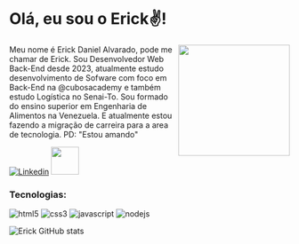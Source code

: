 # Olá, eu sou o Erick✌!

<img src="https://placehold.co/200x100" width="200px" align="right" >
  <p align="left">
Meu nome é Erick Daniel Alvarado, pode me chamar de Erick. Sou Desenvolvedor Web Back-End desde 2023, atualmente estudo desenvolvimento de Sofware com foco em Back-End na @cubosacademy e também estudo Logística no Senai-To. Sou formado do ensino superior em Engenharia de Alimentos na Venezuela. E atualmente estou fazendo a migração de carreira para a area de tecnologia.  PD: "Estou amando"
  </p>
  
[![Linkedin](https://img.shields.io/badge/LinkedIn-0077B5?style=for-the-badge&logo=linkedin&logoColor=white)](https://www.linkedin.com/in/jessicamedeirospocarli/)
<a href="mailto:jessicamedeirosp96@gmail.com">
<img src="https://media.tenor.com/kXp0f-dmTXAAAAAi/%E6%94%B6%E5%88%B0-%E5%B7%A5%E4%BD%9C.gif" width="50px" />
</a>

### Tecnologias:

![html5](https://img.shields.io/badge/HTML5-E34F26?style=for-the-badge&logo=html5&logoColor=white)
![css3](https://img.shields.io/badge/CSS3-1572B6?style=for-the-badge&logo=css3&logoColor=white)
![javascript](https://img.shields.io/badge/JavaScript-323330?style=for-the-badge&logo=javascript&logoColor=F7DF1E)
![nodejs](https://img.shields.io/badge/Node%20js-339933?style=for-the-badge&logo=nodedotjs&logoColor=white)

![Erick GitHub stats](https://github-readme-stats.vercel.app/api?username=ErickAlvDev&show_icons=true&theme=radical)
